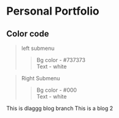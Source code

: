 # Personal Portfolio

## Color code
> left submenu 
>> Bg color - #737373 \
>> Text - white

> Right Submenu
>> Bg color - #000 \
>> Text - white

This is dlaggg blog branch 
This is a blog 2